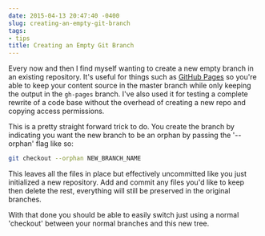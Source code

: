 ```yaml
---
date: 2015-04-13 20:47:40 -0400
slug: creating-an-empty-git-branch
tags:
- tips
title: Creating an Empty Git Branch
---
```


Every now and then I find myself wanting to create a new empty branch in an
existing repository. It's useful for things such as [GitHub Pages][1] so you're
able to keep your content source in the master branch while only keeping the
output in the `gh-pages` branch. I've also used it for testing a complete
rewrite of a code base without the overhead of creating a new repo and copying
access permissions.

This is a pretty straight forward trick to do. You create the branch by
indicating you want the new branch to be an orphan by passing the '--orphan'
flag like so:

```sh
git checkout --orphan NEW_BRANCH_NAME
```

This leaves all the files in place but effectively uncommitted like you just
initialized a new repository. Add and commit any files you'd like to keep then
delete the rest, everything will still be preserved in the original branches.

With that done you should be able to easily switch just using a normal
'checkout' between your normal branches and this new tree.

[1]: https://pages.github.com/
